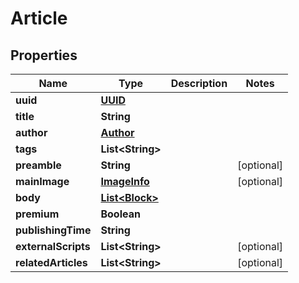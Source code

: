 
# Article

## Properties
Name | Type | Description | Notes
------------ | ------------- | ------------- | -------------
**uuid** | [**UUID**](UUID.md) |  | 
**title** | **String** |  | 
**author** | [**Author**](Author.md) |  | 
**tags** | **List&lt;String&gt;** |  | 
**preamble** | **String** |  |  [optional]
**mainImage** | [**ImageInfo**](ImageInfo.md) |  |  [optional]
**body** | [**List&lt;Block&gt;**](Block.md) |  | 
**premium** | **Boolean** |  | 
**publishingTime** | **String** |  | 
**externalScripts** | **List&lt;String&gt;** |  |  [optional]
**relatedArticles** | **List&lt;String&gt;** |  |  [optional]



